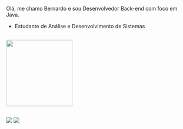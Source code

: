 Olá, me chamo Bernardo e sou Desenvolvedor Back-end com foco em Java.

- Estudante de Análise e Desenvolvimento de Sistemas

##
<div>
<img height= "180em" src= "https://github-readme-stats.vercel.app/api?username=Bernardo-AD&show_icons=true&theme=dark"
</div>

##
<div>
  <a href="https://www.linkedin.com/in/bernardo_deuchmann6" target="_blank"><img src="https://img.shields.io/badge/-LinkedIn-%230077B5?style=for-the-badge&logo=linkedin&logoColor=white" target="_blank"></a> 
  <a href="https://instagram.com/bernardodeuchmann" target="_blank"><img src="https://img.shields.io/badge/-Instagram-%23E4405F?style=for-the-badge&logo=instagram&logoColor=white" target="_blank"></a>

</div>
